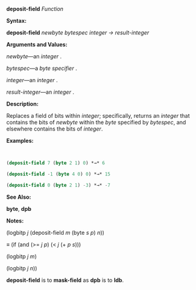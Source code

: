 **deposit-field** *Function* 



**Syntax:** 



**deposit-field** *newbyte bytespec integer → result-integer* 



**Arguments and Values:** 



*newbyte*—an *integer* . 



*bytespec*—a *byte specifier* . 



*integer*—an *integer* . 



*result-integer*—an *integer* . 



**Description:** 



Replaces a field of bits within *integer*; specifically, returns an *integer* that contains the bits of *newbyte* within the *byte* specified by *bytespec*, and elsewhere contains the bits of *integer*. 



**Examples:**
```lisp
 

(deposit-field 7 (byte 2 1) 0) *→* 6 

(deposit-field -1 (byte 4 0) 0) *→* 15 

(deposit-field 0 (byte 2 1) -3) *→* -7 


```
**See Also:** 



**byte**, **dpb** 



**Notes:** 



(logbitp *j* (deposit-field *m* (byte *s p*) *n*)) 



*≡* (if (and (&gt;= *j p*) (&lt; *j* (+ *p s*))) 



(logbitp *j m*) 



(logbitp *j n*)) 







 



 



**deposit-field** is to **mask-field** as **dpb** is to **ldb**. 



